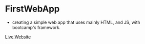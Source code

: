 # FirstWebApp
 
- creating a simple web app that uses mainly HTML, and JS, with bootcamp's framework.

[Live Website](https://jcardd.github.io/FirstWebApp/)
